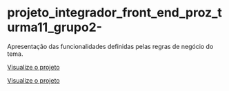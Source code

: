 # projeto_integrador_front_end_proz_turma11_grupo2-

Apresentação das funcionalidades definidas pelas regras de negócio do tema.

[Visualize o projeto](https://cesar-augusto-costa.github.io/projeto_integrador_FRONT_END_proz_turma11_grupo2/)

<a href="https://cesar-augusto-costa.github.io/projeto_integrador_FRONT_END_proz_turma11_grupo2/">
  Visualize o projeto
</a>


